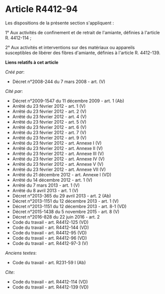 # Article R4412-94

Les dispositions de la présente section s'appliquent : 

1° Aux activités de confinement et de retrait de l'amiante, définies à l'article R. 4412-114 ; 

2° Aux activités et interventions sur des matériaux ou appareils susceptibles de libérer des fibres d'amiante, définies à
l'article R. 4412-139.

**Liens relatifs à cet article**

_Créé par_:

  - Décret n°2008-244 du 7 mars 2008 - art. (V)

_Cité par_:

  - Décret n°2009-1547 du 11 décembre 2009 - art. 1 (Ab)
  - Arrêté du 23 février 2012 - art. 1 (V)
  - Arrêté du 23 février 2012 - art. 2 (V)
  - Arrêté du 23 février 2012 - art. 4 (V)
  - Arrêté du 23 février 2012 - art. 5 (V)
  - Arrêté du 23 février 2012 - art. 6 (V)
  - Arrêté du 23 février 2012 - art. 7 (V)
  - Arrêté du 23 février 2012 - art. 9 (V)
  - Arrêté du 23 février 2012 - art. Annexe I (V)
  - Arrêté du 23 février 2012 - art. Annexe II (V)
  - Arrêté du 23 février 2012 - art. Annexe III (V)
  - Arrêté du 23 février 2012 - art. Annexe IV (V)
  - Arrêté du 23 février 2012 - art. Annexe V (V)
  - Arrêté du 23 février 2012 - art. Annexe VII (V)
  - Arrêté du 21 décembre 2012 - art. Annexe I (VD)
  - Arrêté du 14 décembre 2012 - art. 1 (V)
  - Arrêté du 7 mars 2013 - art. 1 (V)
  - Arrêté du 8 avril 2013 - art. 1 (V)
  - Décret n°2013-365 du 29 avril 2013 - art. 2 (Ab)
  - Décret n°2013-1151 du 12 décembre 2013 - art. 1 (V)
  - Décret n°2013-1151 du 12 décembre 2013 - art. 8-1 (VD)
  - Décret n°2015-1438 du 5 novembre 2015 - art. 8 (V)
  - Décret n°2016-828 du 22 juin 2016 - art. 2
  - Code du travail - art. R4412-125 (VD)
  - Code du travail - art. R4412-144 (VD)
  - Code du travail - art. R4412-95 (VD)
  - Code du travail - art. R4412-96 (VD)
  - Code du travail - art. R4412-97-3 (V)

_Anciens textes_:

  - Code du travail - art. R231-59 I (Ab)

_Cite_:

  - Code du travail - art. R4412-114 (VD)
  - Code du travail - art. R4412-139 (VD)
